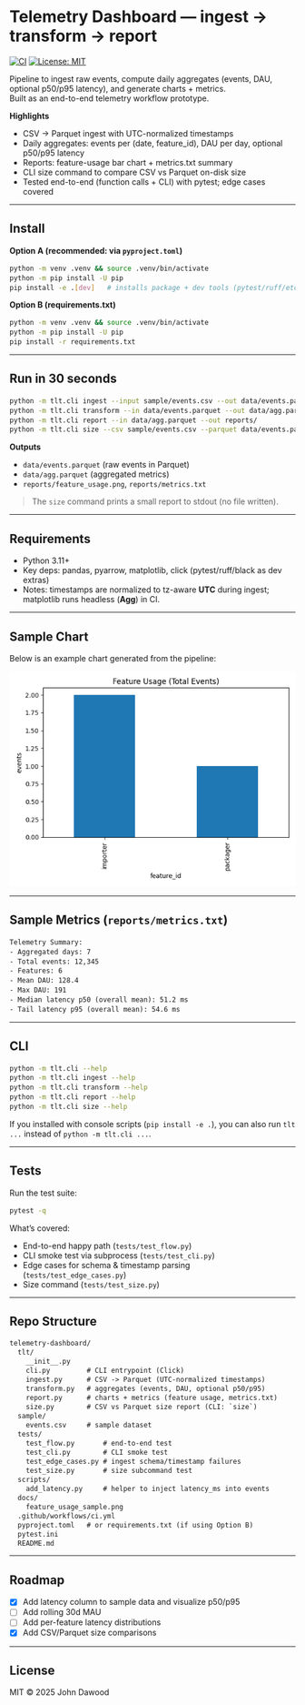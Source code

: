 # Telemetry Dashboard — ingest → transform → report

[![CI](https://github.com/jdawood1/telemetry-dashboard/actions/workflows/ci.yml/badge.svg)](https://github.com/jdawood1/telemetry-dashboard/actions)
[![License: MIT](https://img.shields.io/badge/License-MIT-yellow.svg)](LICENSE)

Pipeline to ingest raw events, compute daily aggregates (events, DAU, optional p50/p95 latency), and generate charts + metrics.  
Built as an end-to-end telemetry workflow prototype.

**Highlights**
- CSV → Parquet ingest with UTC-normalized timestamps
- Daily aggregates: events per (date, feature_id), DAU per day, optional p50/p95 latency
- Reports: feature-usage bar chart + metrics.txt summary
- CLI size command to compare CSV vs Parquet on-disk size
- Tested end-to-end (function calls + CLI) with pytest; edge cases covered

---

## Install

**Option A (recommended: via `pyproject.toml`)**
```bash
python -m venv .venv && source .venv/bin/activate
python -m pip install -U pip
pip install -e .[dev]   # installs package + dev tools (pytest/ruff/etc.)
```

**Option B (requirements.txt)**
```bash
python -m venv .venv && source .venv/bin/activate
python -m pip install -U pip
pip install -r requirements.txt
```

---

## Run in 30 seconds

```bash
python -m tlt.cli ingest --input sample/events.csv --out data/events.parquet
python -m tlt.cli transform --in data/events.parquet --out data/agg.parquet
python -m tlt.cli report --in data/agg.parquet --out reports/
python -m tlt.cli size --csv sample/events.csv --parquet data/events.parquet
```

**Outputs**
- `data/events.parquet` (raw events in Parquet)
- `data/agg.parquet` (aggregated metrics)
- `reports/feature_usage.png`, `reports/metrics.txt`

> The `size` command prints a small report to stdout (no file written).

---

## Requirements
- Python 3.11+
- Key deps: pandas, pyarrow, matplotlib, click (pytest/ruff/black as dev extras)
- Notes: timestamps are normalized to tz-aware **UTC** during ingest; matplotlib runs headless (**Agg**) in CI.

---

## Sample Chart
Below is an example chart generated from the pipeline:

![Feature usage](docs/feature_usage_sample.png)

---

## Sample Metrics (`reports/metrics.txt`)

```txt
Telemetry Summary:
- Aggregated days: 7
- Total events: 12,345
- Features: 6
- Mean DAU: 128.4
- Max DAU: 191
- Median latency p50 (overall mean): 51.2 ms
- Tail latency p95 (overall mean): 54.6 ms
```

---

## CLI

```bash
python -m tlt.cli --help
python -m tlt.cli ingest --help
python -m tlt.cli transform --help
python -m tlt.cli report --help
python -m tlt.cli size --help
```

If you installed with console scripts (`pip install -e .`), you can also run `tlt ...` instead of `python -m tlt.cli ...`.

---

## Tests

Run the test suite:
```bash
pytest -q
```

What’s covered:
- End-to-end happy path (`tests/test_flow.py`)
- CLI smoke test via subprocess (`tests/test_cli.py`)
- Edge cases for schema & timestamp parsing (`tests/test_edge_cases.py`)
- Size command (`tests/test_size.py`)

---

## Repo Structure
```
telemetry-dashboard/
  tlt/
    __init__.py
    cli.py         # CLI entrypoint (Click)
    ingest.py      # CSV -> Parquet (UTC-normalized timestamps)
    transform.py   # aggregates (events, DAU, optional p50/p95)
    report.py      # charts + metrics (feature usage, metrics.txt)
    size.py        # CSV vs Parquet size report (CLI: `size`)
  sample/
    events.csv     # sample dataset
  tests/
    test_flow.py       # end-to-end test
    test_cli.py        # CLI smoke test
    test_edge_cases.py # ingest schema/timestamp failures
    test_size.py       # size subcommand test
  scripts/
    add_latency.py     # helper to inject latency_ms into events
  docs/
    feature_usage_sample.png
  .github/workflows/ci.yml
  pyproject.toml   # or requirements.txt (if using Option B)
  pytest.ini
  README.md
```

---

## Roadmap
- [x] Add latency column to sample data and visualize p50/p95
- [ ] Add rolling 30d MAU
- [ ] Add per-feature latency distributions
- [x] Add CSV/Parquet size comparisons

---

## License
MIT © 2025 John Dawood

